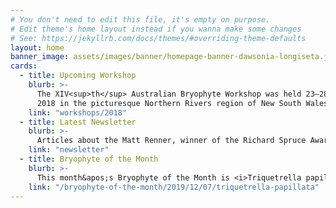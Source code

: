 ```yaml
---
# You don't need to edit this file, it's empty on purpose.
# Edit theme's home layout instead if you wanna make some changes
# See: https://jekyllrb.com/docs/themes/#overriding-theme-defaults
layout: home
banner_image: assets/images/banner/homepage-banner-dawsonia-longiseta.jpg
cards:
  - title: Upcoming Workshop
    blurb: >-
      The XIV<sup>th</sup> Australian Bryophyte Workshop was held 23–28 September
      2018 in the picturesque Northern Rivers region of New South Wales.
    link: "workshops/2018"
  - title: Latest Newsletter
    blurb: >-
      Articles about the Matt Renner, winner of the Richard Spruce Award; W.W. Watts; and the bryophyte collection at the Tasmanian Herbarium (HO).
    link: "newsletter"
  - title: Bryophyte of the Month
    blurb: >-
      This month&apos;s Bryophyte of the Month is <i>Triquetrella papillata</i>.
    link: "/bryophyte-of-the-month/2019/12/07/triquetrella-papillata"
---
```

